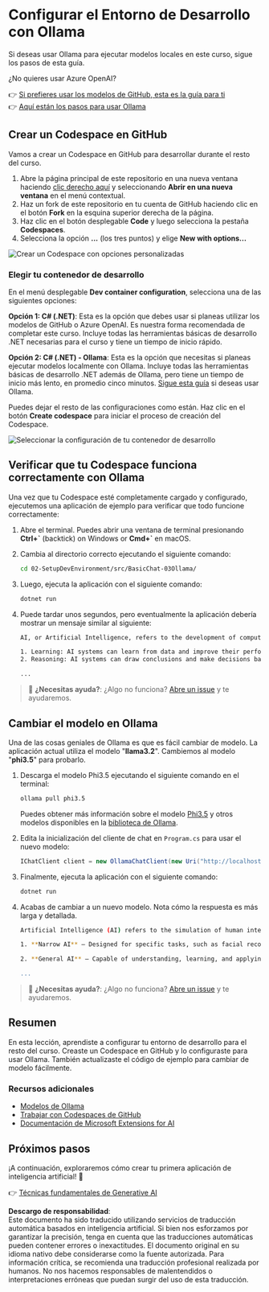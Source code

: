 # Configurar el Entorno de Desarrollo con Ollama

Si deseas usar Ollama para ejecutar modelos locales en este curso, sigue los pasos de esta guía.

¿No quieres usar Azure OpenAI?

👉 [Si prefieres usar los modelos de GitHub, esta es la guía para ti](README.md)  
👉 [Aquí están los pasos para usar Ollama](getting-started-ollama.md)

## Crear un Codespace en GitHub

Vamos a crear un Codespace en GitHub para desarrollar durante el resto del curso.

1. Abre la página principal de este repositorio en una nueva ventana haciendo [clic derecho aquí](https://github.com/microsoft/Generative-AI-for-beginners-dotnet) y seleccionando **Abrir en una nueva ventana** en el menú contextual.  
1. Haz un fork de este repositorio en tu cuenta de GitHub haciendo clic en el botón **Fork** en la esquina superior derecha de la página.  
1. Haz clic en el botón desplegable **Code** y luego selecciona la pestaña **Codespaces**.  
1. Selecciona la opción **...** (los tres puntos) y elige **New with options...**  

![Crear un Codespace con opciones personalizadas](../../../translated_images/creating-codespace.0e7334f85cf4c8d0e080a0d5b4c76c24c5bbe6bddf48dcd1403e092ea0d9bce9.es.png)

### Elegir tu contenedor de desarrollo

En el menú desplegable **Dev container configuration**, selecciona una de las siguientes opciones:

**Opción 1: C# (.NET)**: Esta es la opción que debes usar si planeas utilizar los modelos de GitHub o Azure OpenAI. Es nuestra forma recomendada de completar este curso. Incluye todas las herramientas básicas de desarrollo .NET necesarias para el curso y tiene un tiempo de inicio rápido.

**Opción 2: C# (.NET) - Ollama**: Esta es la opción que necesitas si planeas ejecutar modelos localmente con Ollama. Incluye todas las herramientas básicas de desarrollo .NET además de Ollama, pero tiene un tiempo de inicio más lento, en promedio cinco minutos. [Sigue esta guía](getting-started-ollama.md) si deseas usar Ollama.

Puedes dejar el resto de las configuraciones como están. Haz clic en el botón **Create codespace** para iniciar el proceso de creación del Codespace.

![Seleccionar la configuración de tu contenedor de desarrollo](../../../translated_images/select-container-codespace.9b8ca34b6ff8b4cb80973924cbc1894cf7672d233b0055b47f702db60c4c6221.es.png)

## Verificar que tu Codespace funciona correctamente con Ollama

Una vez que tu Codespace esté completamente cargado y configurado, ejecutemos una aplicación de ejemplo para verificar que todo funcione correctamente:

1. Abre el terminal. Puedes abrir una ventana de terminal presionando **Ctrl+\`** (backtick) on Windows or **Cmd+`** en macOS.

1. Cambia al directorio correcto ejecutando el siguiente comando:

    ```bash
    cd 02-SetupDevEnvironment/src/BasicChat-03Ollama/
    ```

1. Luego, ejecuta la aplicación con el siguiente comando:

    ```bash
    dotnet run
    ```

1. Puede tardar unos segundos, pero eventualmente la aplicación debería mostrar un mensaje similar al siguiente:

    ```bash
    AI, or Artificial Intelligence, refers to the development of computer systems that can perform tasks that typically require human intelligence, such as:

    1. Learning: AI systems can learn from data and improve their performance over time.
    2. Reasoning: AI systems can draw conclusions and make decisions based on the data they have been trained on.
    
    ...
    ```

> 🙋 **¿Necesitas ayuda?**: ¿Algo no funciona? [Abre un issue](https://github.com/microsoft/Generative-AI-for-beginners-dotnet/issues/new?template=Blank+issue) y te ayudaremos.

## Cambiar el modelo en Ollama

Una de las cosas geniales de Ollama es que es fácil cambiar de modelo. La aplicación actual utiliza el modelo "**llama3.2**". Cambiemos al modelo "**phi3.5**" para probarlo.

1. Descarga el modelo Phi3.5 ejecutando el siguiente comando en el terminal:

    ```bash
    ollama pull phi3.5
    ```

    Puedes obtener más información sobre el modelo [Phi3.5](https://ollama.com/library/phi3.5) y otros modelos disponibles en la [biblioteca de Ollama](https://ollama.com/library/).

1. Edita la inicialización del cliente de chat en `Program.cs` para usar el nuevo modelo:

    ```csharp
    IChatClient client = new OllamaChatClient(new Uri("http://localhost:11434/"), "phi3.5");
    ```

1. Finalmente, ejecuta la aplicación con el siguiente comando:

    ```bash
    dotnet run
    ```

1. Acabas de cambiar a un nuevo modelo. Nota cómo la respuesta es más larga y detallada.

    ```bash
    Artificial Intelligence (AI) refers to the simulation of human intelligence processes by machines, especially computer systems. These processes include learning (the acquisition of information and accumulation of knowledge), reasoning (using the acquired knowledge to make deductions or decisions), and self-correction. AI can manifest in various forms:

    1. **Narrow AI** – Designed for specific tasks, such as facial recognition software, voice assistants like Siri or Alexa, autonomous vehicles, etc., which operate under a limited preprogrammed set of behaviors and rules but excel within their domain when compared to humans in these specialized areas.

    2. **General AI** – Capable of understanding, learning, and applying intelligence broadly across various domains like human beings do (natural language processing, problem-solving at a high level). General AIs are still largely theoretical as we haven't yet achieved this form to the extent necessary for practical applications beyond narrow tasks.
    
    ...
    ```

> 🙋 **¿Necesitas ayuda?**: ¿Algo no funciona? [Abre un issue](https://github.com/microsoft/Generative-AI-for-beginners-dotnet/issues/new?template=Blank+issue) y te ayudaremos.

## Resumen

En esta lección, aprendiste a configurar tu entorno de desarrollo para el resto del curso. Creaste un Codespace en GitHub y lo configuraste para usar Ollama. También actualizaste el código de ejemplo para cambiar de modelo fácilmente.

### Recursos adicionales

- [Modelos de Ollama](https://ollama.com/search)  
- [Trabajar con Codespaces de GitHub](https://docs.github.com/en/codespaces/getting-started)  
- [Documentación de Microsoft Extensions for AI](https://learn.microsoft.com/dotnet/)  

## Próximos pasos

¡A continuación, exploraremos cómo crear tu primera aplicación de inteligencia artificial! 🚀

👉 [Técnicas fundamentales de Generative AI](../03-CoreGenerativeAITechniques/readme.md)

**Descargo de responsabilidad**:  
Este documento ha sido traducido utilizando servicios de traducción automática basados en inteligencia artificial. Si bien nos esforzamos por garantizar la precisión, tenga en cuenta que las traducciones automáticas pueden contener errores o inexactitudes. El documento original en su idioma nativo debe considerarse como la fuente autorizada. Para información crítica, se recomienda una traducción profesional realizada por humanos. No nos hacemos responsables de malentendidos o interpretaciones erróneas que puedan surgir del uso de esta traducción.